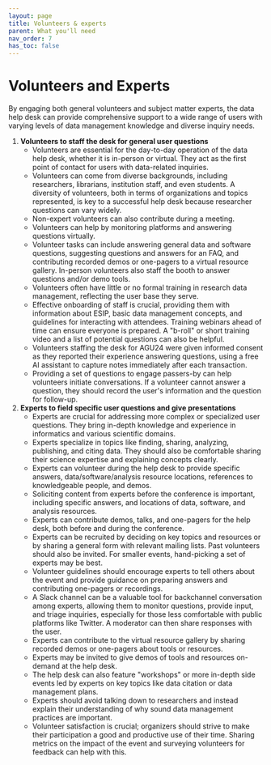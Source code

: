 ```yaml
---
layout: page
title: Volunteers & experts
parent: What you'll need
nav_order: 7
has_toc: false
---
```


# Volunteers and Experts

By engaging both general volunteers and subject matter experts, the data help
desk can provide comprehensive support to a wide range of users with varying
levels of data management knowledge and diverse inquiry needs.

<!-- prettier-ignore -->
1. **Volunteers to staff the desk for general user questions**
   - Volunteers are essential for the day-to-day operation of the data help desk, whether it is in-person or virtual. They act as the first point of contact for users with data-related inquiries.
   - Volunteers can come from diverse backgrounds, including researchers, librarians, institution staff, and even students. A diversity of volunteers, both in terms of organizations and topics represented, is key to a successful help desk because researcher questions can vary widely.
   - Non-expert volunteers can also contribute during a meeting.
   - Volunteers can help by monitoring platforms and answering questions virtually.
   - Volunteer tasks can include answering general data and software questions, suggesting questions and answers for an FAQ, and contributing recorded demos or one-pagers to a virtual resource gallery. In-person volunteers also staff the booth to answer questions and/or demo tools.
   - Volunteers often have little or no formal training in research data management, reflecting the user base they serve.
   - Effective onboarding of staff is crucial, providing them with information about ESIP, basic data management concepts, and guidelines for interacting with attendees. Training webinars ahead of time can ensure everyone is prepared. A "b-roll" or short training video and a list of potential questions can also be helpful.
   - Volunteers staffing the desk for AGU24 were given informed consent as they reported their experience answering questions, using a free AI assistant to capture notes immediately after each transaction.
   - Providing a set of questions to engage passers-by can help volunteers initiate conversations. If a volunteer cannot answer a question, they should record the user's information and the question for follow-up.
1. **Experts to field specific user questions and give presentations**
   - Experts are crucial for addressing more complex or specialized user questions. They bring in-depth knowledge and experience in informatics and various scientific domains.
   - Experts specialize in topics like finding, sharing, analyzing, publishing, and citing data. They should also be comfortable sharing their science expertise and explaining concepts clearly.
   - Experts can volunteer during the help desk to provide specific answers, data/software/analysis resource locations, references to knowledgeable people, and demos.
   - Soliciting content from experts before the conference is important, including specific answers, and locations of data, software, and analysis resources.
   - Experts can contribute demos, talks, and one-pagers for the help desk, both before and during the conference.
   - Experts can be recruited by deciding on key topics and resources or by sharing a general form with relevant mailing lists. Past volunteers should also be invited. For smaller events, hand-picking a set of experts may be best.
   - Volunteer guidelines should encourage experts to tell others about the event and provide guidance on preparing answers and contributing one-pagers or recordings.
   - A Slack channel can be a valuable tool for backchannel conversation among experts, allowing them to monitor questions, provide input, and triage inquiries, especially for those less comfortable with public platforms like Twitter. A moderator can then share responses with the user.
   - Experts can contribute to the virtual resource gallery by sharing recorded demos or one-pagers about tools or resources.
   - Experts may be invited to give demos of tools and resources on-demand at the help desk.
   - The help desk can also feature "workshops" or more in-depth side events led by experts on key topics like data citation or data management plans.
   - Experts should avoid talking down to researchers and instead explain their understanding of why sound data management practices are important.
   - Volunteer satisfaction is crucial; organizers should strive to make their participation a good and productive use of their time. Sharing metrics on the impact of the event and surveying volunteers for feedback can help with this.
